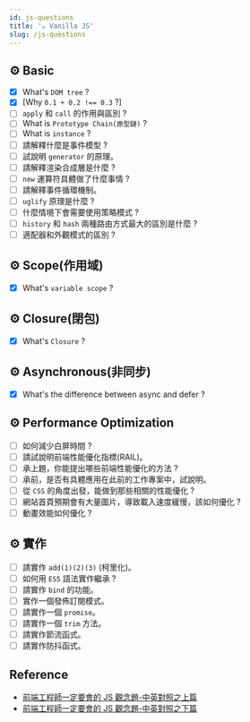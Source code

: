 ```yaml
---
id: js-questions
title: '☕ Vanilla JS'
slug: /js-questions
---
```


## ⚙️ Basic

- [x] What's `DOM tree` ?
- [x] [Why `0.1 + 0.2 !== 0.3` ?]
- [ ] `apply` 和 `call` 的作用與區別 ?
- [ ] What is `Prototype Chain(原型鏈)` ?
- [ ] What is `instance` ?
- [ ] 請解釋什麼是事件模型 ?
- [ ] 試說明 `generator` 的原理。
- [ ] 請解釋渲染合成層是什麼 ?
- [ ] `new` 運算符具體做了什麼事情 ?
- [ ] 請解釋事件循環機制。
- [ ] `uglify` 原理是什麼 ?
- [ ] 什麼情境下會需要使用策略模式 ?
- [ ] `history` 和 `hash` 兩種路由方式最大的區別是什麼 ?
- [ ] 適配器和外觀模式的區別 ?

## ⚙️ Scope(作用域)

- [x] What's `variable scope` ?

## ⚙️ Closure(閉包)

- [x] What's `Closure` ?

## ⚙️ Asynchronous(非同步)

- [x] What's the difference between async and defer ?

## ⚙️ Performance Optimization

- [ ] 如何減少白屏時間 ?
- [ ] 請試說明前端性能優化指標(RAIL)。
- [ ] 承上題，你能提出哪些前端性能優化的方法 ?
- [ ] 承前，是否有具體應用在此前的工作專案中，試說明。
- [ ] 從 `CSS` 的角度出發，能做到那些相關的性能優化 ?
- [ ] 網站首頁預期會有大量圖片，導致載入速度緩慢，該如何優化 ?
- [ ] 動畫效能如何優化 ?

## ⚙️ 實作

- [ ] 請實作 `add(1)(2)(3)` (柯里化)。
- [ ] 如何用 `ES5` 語法實作繼承 ?
- [ ] 請實作 `bind` 的功能。
- [ ] 實作一個發佈訂閱模式。
- [ ] 請實作一個 `promise`。
- [ ] 請實作一個 `trim` 方法。
- [ ] 請實作節流函式。
- [ ] 請實作防抖函式。

<!-- ## ⚙️ Design Patterns -->

## Reference

- [前端工程師一定要會的 JS 觀念題-中英對照之上篇](https://medium.com/starbugs/%E9%9D%A2%E8%A9%A6-%E5%89%8D%E7%AB%AF%E5%B7%A5%E7%A8%8B%E5%B8%AB%E4%B8%80%E5%AE%9A%E8%A6%81%E6%9C%83%E7%9A%84-js-%E8%A7%80%E5%BF%B5%E9%A1%8C-%E4%B8%AD%E8%8B%B1%E5%B0%8D%E7%85%A7%E4%B9%8B%E4%B8%8A%E7%AF%87-3b0a3feda14f)
- [前端工程師一定要會的 JS 觀念題-中英對照之下篇](https://medium.com/starbugs/%E9%9D%A2%E8%A9%A6-%E5%89%8D%E7%AB%AF%E5%B7%A5%E7%A8%8B%E5%B8%AB%E4%B8%80%E5%AE%9A%E8%A6%81%E6%9C%83%E7%9A%84-js-%E8%A7%80%E5%BF%B5%E9%A1%8C-%E4%B8%AD%E8%8B%B1%E5%B0%8D%E7%85%A7%E4%B9%8B%E4%B8%8B%E7%AF%87-fd46292e374b)
